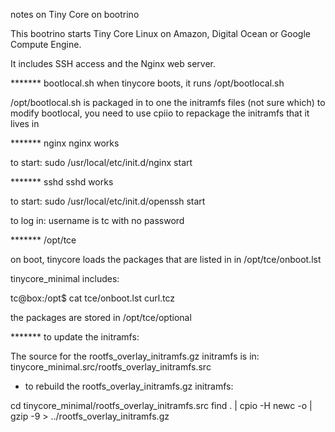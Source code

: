notes on Tiny Core on bootrino

This bootrino starts Tiny Core Linux on Amazon, Digital Ocean or Google Compute Engine.

It includes SSH access and the Nginx web server.

******* bootlocal.sh 
when tinycore boots, it runs /opt/bootlocal.sh

/opt/bootlocal.sh is packaged in to one the initramfs files (not sure which)
to modify bootlocal, you need to use cpiio to repackage the initramfs that it lives in

******* nginx
nginx works

to start:
sudo /usr/local/etc/init.d/nginx start

******* sshd
sshd works

to start:
sudo /usr/local/etc/init.d/openssh start

to log in:
username is tc with no password

******* /opt/tce

on boot, tinycore loads the packages that are listed in in /opt/tce/onboot.lst

tinycore_minimal includes:

tc@box:/opt$ cat tce/onboot.lst
curl.tcz

the packages are stored in /opt/tce/optional

******* to update the initramfs:

The source for the rootfs_overlay_initramfs.gz initramfs is in:
tinycore_minimal.src/rootfs_overlay_initramfs.src

- to rebuild the rootfs_overlay_initramfs.gz initramfs:

cd tinycore_minimal/rootfs_overlay_initramfs.src
find . | cpio -H newc -o | gzip -9 > ../rootfs_overlay_initramfs.gz


